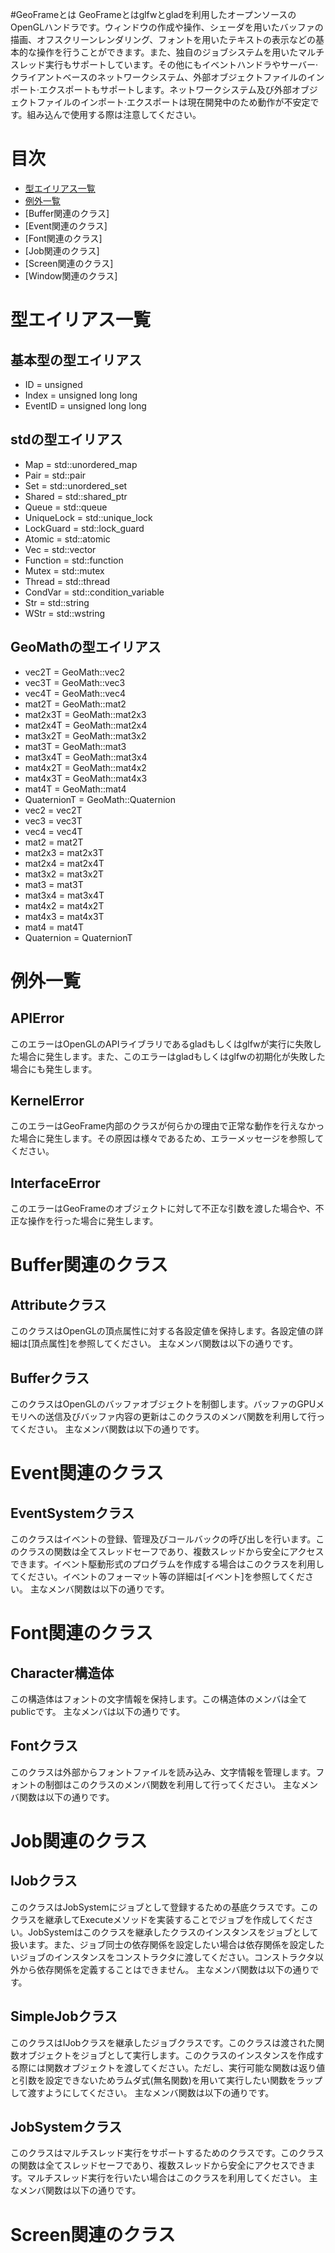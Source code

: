 #GeoFrameとは
GeoFrameとはglfwとgladを利用したオープンソースのOpenGLハンドラです。ウィンドウの作成や操作、シェーダを用いたバッファの描画、オフスクリーンレンダリング、フォントを用いたテキストの表示などの基本的な操作を行うことができます。また、独自のジョブシステムを用いたマルチスレッド実行もサポートしています。その他にもイベントハンドラやサーバー·クライアントベースのネットワークシステム、外部オブジェクトファイルのインポート·エクスポートもサポートします。ネットワークシステム及び外部オブジェクトファイルのインポート·エクスポートは現在開発中のため動作が不安定です。組み込んで使用する際は注意してください。

# 目次
- [型エイリアス一覧](#型エイリアス一覧)
- [例外一覧](#例外一覧)
- [Buffer関連のクラス]
- [Event関連のクラス]
- [Font関連のクラス]
- [Job関連のクラス]
- [Screen関連のクラス]
- [Window関連のクラス]

# 型エイリアス一覧

## 基本型の型エイリアス
- ID = unsigned
- Index = unsigned long long
- EventID = unsigned long long

## stdの型エイリアス
- Map = std::unordered_map
- Pair = std::pair
- Set = std::unordered_set
- Shared = std::shared_ptr
- Queue = std::queue
- UniqueLock = std::unique_lock
- LockGuard = std::lock_guard
- Atomic = std::atomic
- Vec = std::vector
- Function = std::function
- Mutex = std::mutex
- Thread = std::thread
- CondVar = std::condition_variable
- Str = std::string
- WStr = std::wstring

## GeoMathの型エイリアス
- vec2T = GeoMath::vec2
- vec3T = GeoMath::vec3
- vec4T = GeoMath::vec4
- mat2T = GeoMath::mat2
- mat2x3T = GeoMath::mat2x3
- mat2x4T = GeoMath::mat2x4
- mat3x2T = GeoMath::mat3x2
- mat3T = GeoMath::mat3
- mat3x4T = GeoMath::mat3x4
- mat4x2T = GeoMath::mat4x2
- mat4x3T = GeoMath::mat4x3
- mat4T = GeoMath::mat4
- QuaternionT = GeoMath::Quaternion
- vec2 = vec2T
- vec3 = vec3T
- vec4 = vec4T
- mat2 = mat2T
- mat2x3 = mat2x3T
- mat2x4 = mat2x4T
- mat3x2 = mat3x2T
- mat3 = mat3T
- mat3x4 = mat3x4T
- mat4x2 = mat4x2T
- mat4x3 = mat4x3T
- mat4 = mat4T
- Quaternion = QuaternionT

# 例外一覧
## APIError
このエラーはOpenGLのAPIライブラリであるgladもしくはglfwが実行に失敗した場合に発生します。また、このエラーはgladもしくはglfwの初期化が失敗した場合にも発生します。

## KernelError
このエラーはGeoFrame内部のクラスが何らかの理由で正常な動作を行えなかった場合に発生します。その原因は様々であるため、エラーメッセージを参照してください。

## InterfaceError
このエラーはGeoFrameのオブジェクトに対して不正な引数を渡した場合や、不正な操作を行った場合に発生します。

# Buffer関連のクラス
## Attributeクラス
このクラスはOpenGLの頂点属性に対する各設定値を保持します。各設定値の詳細は[頂点属性]を参照してください。
主なメンバ関数は以下の通りです。

## Bufferクラス
このクラスはOpenGLのバッファオブジェクトを制御します。バッファのGPUメモリへの送信及びバッファ内容の更新はこのクラスのメンバ関数を利用して行ってください。
主なメンバ関数は以下の通りです。

# Event関連のクラス
## EventSystemクラス
このクラスはイベントの登録、管理及びコールバックの呼び出しを行います。このクラスの関数は全てスレッドセーフであり、複数スレッドから安全にアクセスできます。イベント駆動形式のプログラムを作成する場合はこのクラスを利用してください。イベントのフォーマット等の詳細は[イベント]を参照してください。
主なメンバ関数は以下の通りです。

# Font関連のクラス
## Character構造体
この構造体はフォントの文字情報を保持します。この構造体のメンバは全てpublicです。
主なメンバは以下の通りです。

## Fontクラス
このクラスは外部からフォントファイルを読み込み、文字情報を管理します。フォントの制御はこのクラスのメンバ関数を利用して行ってください。
主なメンバ関数は以下の通りです。

# Job関連のクラス
## IJobクラス
このクラスはJobSystemにジョブとして登録するための基底クラスです。このクラスを継承してExecuteメソッドを実装することでジョブを作成してください。JobSystemはこのクラスを継承したクラスのインスタンスをジョブとして扱います。また、ジョブ同士の依存関係を設定したい場合は依存関係を設定したいジョブのインスタンスをコンストラクタに渡してください。コンストラクタ以外から依存関係を定義することはできません。
主なメンバ関数は以下の通りです。

## SimpleJobクラス
このクラスはIJobクラスを継承したジョブクラスです。このクラスは渡された関数オブジェクトをジョブとして実行します。このクラスのインスタンスを作成する際には関数オブジェクトを渡してください。ただし、実行可能な関数は返り値と引数を設定できないためラムダ式(無名関数)を用いて実行したい関数をラップして渡すようにしてください。
主なメンバ関数は以下の通りです。

## JobSystemクラス
このクラスはマルチスレッド実行をサポートするためのクラスです。このクラスの関数は全てスレッドセーフであり、複数スレッドから安全にアクセスできます。マルチスレッド実行を行いたい場合はこのクラスを利用してください。
主なメンバ関数は以下の通りです。

# Screen関連のクラス

